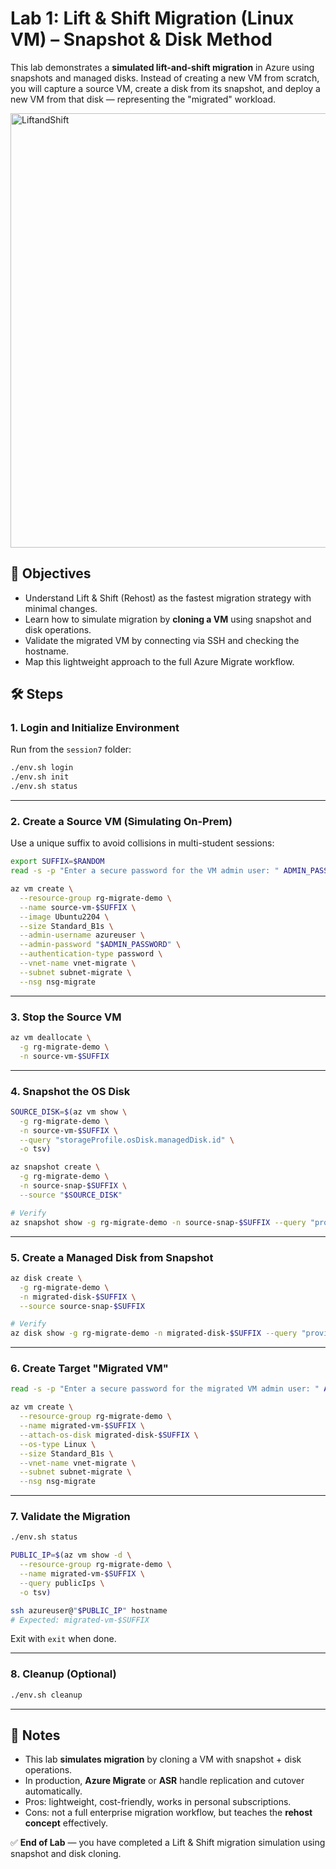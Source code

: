 # Lab 1: Lift & Shift Migration (Linux VM) – Snapshot & Disk Method

This lab demonstrates a **simulated lift-and-shift migration** in Azure using snapshots and managed disks. Instead of creating a new VM from scratch, you will capture a source VM, create a disk from its snapshot, and deploy a new VM from that disk — representing the "migrated" workload.

<img width="1334" height="695" alt="LiftandShift" src="https://github.com/user-attachments/assets/84c475ca-1001-4fac-99cc-632c293fb2fd" />


## 🎯 Objectives
- Understand Lift & Shift (Rehost) as the fastest migration strategy with minimal changes.  
- Learn how to simulate migration by **cloning a VM** using snapshot and disk operations.  
- Validate the migrated VM by connecting via SSH and checking the hostname.  
- Map this lightweight approach to the full Azure Migrate workflow.  

## 🛠️ Steps

### 1. Login and Initialize Environment
Run from the `session7` folder:

```bash
./env.sh login
./env.sh init
./env.sh status
```

---

### 2. Create a Source VM (Simulating On-Prem)

Use a unique suffix to avoid collisions in multi-student sessions:

```bash
export SUFFIX=$RANDOM
read -s -p "Enter a secure password for the VM admin user: " ADMIN_PASSWORD && echo

az vm create \
  --resource-group rg-migrate-demo \
  --name source-vm-$SUFFIX \
  --image Ubuntu2204 \
  --size Standard_B1s \
  --admin-username azureuser \
  --admin-password "$ADMIN_PASSWORD" \
  --authentication-type password \
  --vnet-name vnet-migrate \
  --subnet subnet-migrate \
  --nsg nsg-migrate
```

---

### 3. Stop the Source VM

```bash
az vm deallocate \
  -g rg-migrate-demo \
  -n source-vm-$SUFFIX
```

---

### 4. Snapshot the OS Disk

```bash
SOURCE_DISK=$(az vm show \
  -g rg-migrate-demo \
  -n source-vm-$SUFFIX \
  --query "storageProfile.osDisk.managedDisk.id" \
  -o tsv)

az snapshot create \
  -g rg-migrate-demo \
  -n source-snap-$SUFFIX \
  --source "$SOURCE_DISK"

# Verify
az snapshot show -g rg-migrate-demo -n source-snap-$SUFFIX --query "provisioningState"
```

---

### 5. Create a Managed Disk from Snapshot

```bash
az disk create \
  -g rg-migrate-demo \
  -n migrated-disk-$SUFFIX \
  --source source-snap-$SUFFIX

# Verify
az disk show -g rg-migrate-demo -n migrated-disk-$SUFFIX --query "provisioningState"
```

---

### 6. Create Target "Migrated VM"

```bash
read -s -p "Enter a secure password for the migrated VM admin user: " ADMIN_PASSWORD && echo

az vm create \
  --resource-group rg-migrate-demo \
  --name migrated-vm-$SUFFIX \
  --attach-os-disk migrated-disk-$SUFFIX \
  --os-type Linux \
  --size Standard_B1s \
  --vnet-name vnet-migrate \
  --subnet subnet-migrate \
  --nsg nsg-migrate
```

---

### 7. Validate the Migration

```bash
./env.sh status

PUBLIC_IP=$(az vm show -d \
  --resource-group rg-migrate-demo \
  --name migrated-vm-$SUFFIX \
  --query publicIps \
  -o tsv)

ssh azureuser@"$PUBLIC_IP" hostname
# Expected: migrated-vm-$SUFFIX
```

Exit with `exit` when done.

---

### 8. Cleanup (Optional)

```bash
./env.sh cleanup
```

---

## 📘 Notes
- This lab **simulates migration** by cloning a VM with snapshot + disk operations.  
- In production, **Azure Migrate** or **ASR** handle replication and cutover automatically.  
- Pros: lightweight, cost-friendly, works in personal subscriptions.  
- Cons: not a full enterprise migration workflow, but teaches the **rehost concept** effectively.  

✅ **End of Lab** — you have completed a Lift & Shift migration simulation using snapshot and disk cloning.
